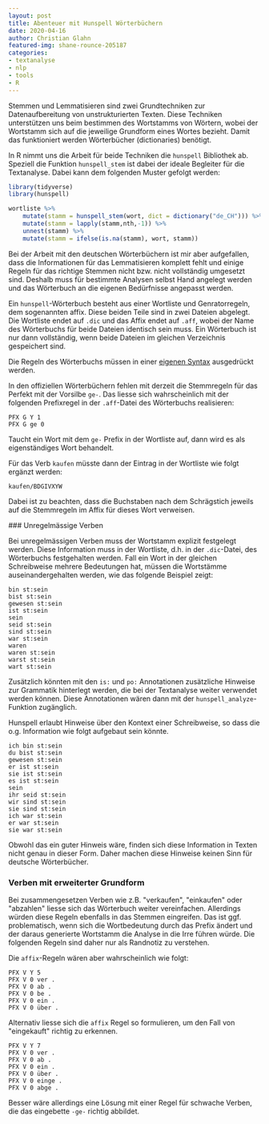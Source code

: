 ```yaml
--- 
layout: post
title: Abenteuer mit Hunspell Wörterbüchern
date: 2020-04-16
author: Christian Glahn
featured-img: shane-rounce-205187
categories: 
- textanalyse
- nlp
- tools
- R
---
```


Stemmen und Lemmatisieren sind zwei Grundtechniken zur Datenaufbereitung von unstrukturierten Texten. Diese Techniken unterstützen uns beim bestimmen des Wortstamms von Wörtern, wobei der Wortstamm sich auf die jeweilige Grundform eines Wortes bezieht. Damit das funktioniert werden Wörterbücher (dictionaries) benötigt.

In R nimmt uns die Arbeit für beide Techniken die `hunspell` Bibliothek ab. Speziell die Funktion `hunspell_stem` ist dabei der ideale Begleiter für die Textanalyse. Dabei kann dem folgenden Muster gefolgt werden: 

```R
library(tidyverse)
library(hunspell)

wortliste %>%
    mutate(stamm = hunspell_stem(wort, dict = dictionary("de_CH"))) %>%
    mutate(stamm = lapply(stamm,nth,-1)) %>%
    unnest(stamm) %>%
    mutate(stamm = ifelse(is.na(stamm), wort, stamm))
```

Bei der Arbeit mit den deutschen Wörterbüchern ist mir aber aufgefallen, dass die Informationen für das Lemmatisieren komplett fehlt und einige Regeln für das richtige Stemmen nicht bzw. nicht vollständig umgesetzt sind. Deshalb muss für bestimmte Analysen selbst Hand angelegt werden und das Wörterbuch an die eigenen Bedürfnisse angepasst werden. 

Ein `hunspell`-Wörterbuch besteht aus einer Wortliste und Genratorregeln, dem sogenannten affix. Diese beiden Teile sind in zwei Dateien abgelegt. Die Wortliste endet auf `.dic` und das Affix endet auf `.aff`, wobei der Name des Wörterbuchs für beide Dateien identisch sein muss. Ein Wörterbuch ist nur dann vollständig, wenn beide Dateien im gleichen Verzeichnis gespeichert sind. 

Die Regeln des Wörterbuchs müssen in einer [eigenen Syntax](https://www.systutorials.com/docs/linux/man/4-hunspell/) ausgedrückt werden.

In den offiziellen Wörterbüchern fehlen mit derzeit die Stemmregeln für das Perfekt mit der Vorsilbe `ge-`. Das liesse sich wahrscheinlich mit der folgenden Prefixregel in der `.aff`-Datei des Wörterbuchs realisieren: 

```
PFX G Y 1
PFX G ge 0
```

Taucht ein Wort mit dem `ge-` Prefix in der Wortliste auf, dann wird es als eigenständiges Wort behandelt.

Für das Verb `kaufen` müsste dann der Eintrag in der Wortliste wie folgt ergänzt werden: 

```
kaufen/BDGIVXYW
```

Dabei ist zu beachten, dass die Buchstaben nach dem Schrägstich jeweils auf die Stemmregeln im Affix für dieses Wort verweisen.

### Unregelmässige Verben

Bei unregelmässigen Verben muss der Wortstamm explizit festgelegt werden. Diese Information muss in der Wortliste, d.h. in der `.dic`-Datei, des Wörterbuchs festgehalten werden. Fall ein Wort in der gleichen Schreibweise mehrere Bedeutungen hat, müssen die Wortstämme auseinandergehalten werden, wie das folgende Beispiel zeigt: 

```
bin st:sein
bist st:sein
gewesen st:sein
ist st:sein
sein 
seid st:sein
sind st:sein
war st:sein
waren
waren st:sein
warst st:sein
wart st:sein
```

Zusätzlich könnten mit den `is:` und `po:` Annotationen zusätzliche Hinweise zur Grammatik hinterlegt werden, die bei der Textanalyse weiter verwendet werden können. Diese Annotationen wären dann mit der  `hunspell_analyze`-Funktion zugänglich. 

Hunspell erlaubt Hinweise über den Kontext einer Schreibweise, so dass die o.g. Information wie folgt aufgebaut sein könnte.

```
ich bin st:sein
du bist st:sein
gewesen st:sein
er ist st:sein
sie ist st:sein
es ist st:sein
sein 
ihr seid st:sein
wir sind st:sein
sie sind st:sein
ich war st:sein
er war st:sein
sie war st:sein
```

Obwohl das ein guter Hinweis wäre, finden sich diese Information in Texten nicht genau in dieser Form. Daher machen diese Hinweise keinen Sinn für deutsche Wörterbücher.

### Verben mit erweiterter Grundform

Bei zusammengesetzen Verben wie z.B. "verkaufen", "einkaufen" oder "abzahlen" liesse sich das Wörterbuch weiter vereinfachen. Allerdings würden diese Regeln ebenfalls in das Stemmen eingreifen. Das ist ggf. problematisch, wenn sich die Wortbedeutung durch das Prefix ändert und der daraus generierte Wortstamm die Analyse in die Irre führen würde. Die folgenden Regeln sind daher nur als Randnotiz zu verstehen.  

Die `affix`-Regeln wären aber wahrscheinlich wie folgt:

```
PFX V Y 5
PFX V 0 ver .
PFX V 0 ab .
PFX V 0 be .
PFX V 0 ein . 
PFX V 0 über .
```

Alternativ liesse sich die `affix` Regel so formulieren, um den Fall von "eingekauft" richtig zu erkennen.

```
PFX V Y 7
PFX V 0 ver .
PFX V 0 ab .
PFX V 0 ein .
PFX V 0 über .
PFX V 0 einge .
PFX V 0 abge .
```

Besser wäre allerdings eine Lösung mit einer Regel für schwache Verben, die das eingebette `-ge-` richtig abbildet. 
